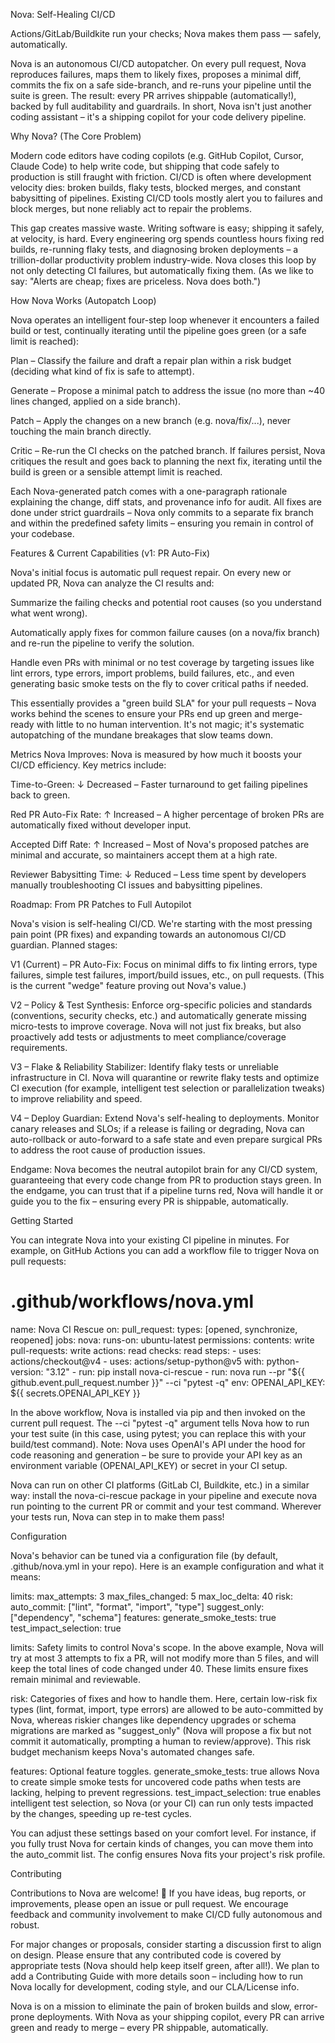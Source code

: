 Nova: Self-Healing CI/CD

Actions/GitLab/Buildkite run your checks; Nova makes them pass — safely, automatically.

Nova is an autonomous CI/CD autopatcher. On every pull request, Nova reproduces failures, maps them to likely fixes, proposes a minimal diff, commits the fix on a safe side-branch, and re-runs your pipeline until the suite is green. The result: every PR arrives shippable (automatically!), backed by full auditability and guardrails. In short, Nova isn't just another coding assistant – it's a shipping copilot for your code delivery pipeline.

Why Nova? (The Core Problem)

Modern code editors have coding copilots (e.g. GitHub Copilot, Cursor, Claude Code) to help write code, but shipping that code safely to production is still fraught with friction. CI/CD is often where development velocity dies: broken builds, flaky tests, blocked merges, and constant babysitting of pipelines. Existing CI/CD tools mostly alert you to failures and block merges, but none reliably act to repair the problems.

This gap creates massive waste. Writing software is easy; shipping it safely, at velocity, is hard. Every engineering org spends countless hours fixing red builds, re-running flaky tests, and diagnosing broken deployments – a trillion-dollar productivity problem industry-wide. Nova closes this loop by not only detecting CI failures, but automatically fixing them. (As we like to say: "Alerts are cheap; fixes are priceless. Nova does both.")

How Nova Works (Autopatch Loop)

Nova operates an intelligent four-step loop whenever it encounters a failed build or test, continually iterating until the pipeline goes green (or a safe limit is reached):

Plan – Classify the failure and draft a repair plan within a risk budget (deciding what kind of fix is safe to attempt).

Generate – Propose a minimal patch to address the issue (no more than ~40 lines changed, applied on a side branch).

Patch – Apply the changes on a new branch (e.g. nova/fix/...), never touching the main branch directly.

Critic – Re-run the CI checks on the patched branch. If failures persist, Nova critiques the result and goes back to planning the next fix, iterating until the build is green or a sensible attempt limit is reached.

Each Nova-generated patch comes with a one-paragraph rationale explaining the change, diff stats, and provenance info for audit. All fixes are done under strict guardrails – Nova only commits to a separate fix branch and within the predefined safety limits – ensuring you remain in control of your codebase.

Features & Current Capabilities (v1: PR Auto-Fix)

Nova's initial focus is automatic pull request repair. On every new or updated PR, Nova can analyze the CI results and:

Summarize the failing checks and potential root causes (so you understand what went wrong).

Automatically apply fixes for common failure causes (on a nova/fix branch) and re-run the pipeline to verify the solution.

Handle even PRs with minimal or no test coverage by targeting issues like lint errors, type errors, import problems, build failures, etc., and even generating basic smoke tests on the fly to cover critical paths if needed.

This essentially provides a "green build SLA" for your pull requests – Nova works behind the scenes to ensure your PRs end up green and merge-ready with little to no human intervention. It's not magic; it's systematic autopatching of the mundane breakages that slow teams down.

Metrics Nova Improves: Nova is measured by how much it boosts your CI/CD efficiency. Key metrics include:

Time-to-Green: ↓ Decreased – Faster turnaround to get failing pipelines back to green.

Red PR Auto-Fix Rate: ↑ Increased – A higher percentage of broken PRs are automatically fixed without developer input.

Accepted Diff Rate: ↑ Increased – Most of Nova's proposed patches are minimal and accurate, so maintainers accept them at a high rate.

Reviewer Babysitting Time: ↓ Reduced – Less time spent by developers manually troubleshooting CI issues and babysitting pipelines.

Roadmap: From PR Patches to Full Autopilot

Nova's vision is self-healing CI/CD. We're starting with the most pressing pain point (PR fixes) and expanding towards an autonomous CI/CD guardian. Planned stages:

V1 (Current) – PR Auto-Fix: Focus on minimal diffs to fix linting errors, type failures, simple test failures, import/build issues, etc., on pull requests. (This is the current "wedge" feature proving out Nova's value.)

V2 – Policy & Test Synthesis: Enforce org-specific policies and standards (conventions, security checks, etc.) and automatically generate missing micro-tests to improve coverage. Nova will not just fix breaks, but also proactively add tests or adjustments to meet compliance/coverage requirements.

V3 – Flake & Reliability Stabilizer: Identify flaky tests or unreliable infrastructure in CI. Nova will quarantine or rewrite flaky tests and optimize CI execution (for example, intelligent test selection or parallelization tweaks) to improve reliability and speed.

V4 – Deploy Guardian: Extend Nova's self-healing to deployments. Monitor canary releases and SLOs; if a release is failing or degrading, Nova can auto-rollback or auto-forward to a safe state and even prepare surgical PRs to address the root cause of production issues.

Endgame: Nova becomes the neutral autopilot brain for any CI/CD system, guaranteeing that every code change from PR to production stays green. In the endgame, you can trust that if a pipeline turns red, Nova will handle it or guide you to the fix – ensuring every PR is shippable, automatically.

Getting Started

You can integrate Nova into your existing CI pipeline in minutes. For example, on GitHub Actions you can add a workflow file to trigger Nova on pull requests:

# .github/workflows/nova.yml
name: Nova CI Rescue
on:
  pull_request:
    types: [opened, synchronize, reopened]
jobs:
  nova:
    runs-on: ubuntu-latest
    permissions:
      contents: write
      pull-requests: write
      actions: read
      checks: read
    steps:
      - uses: actions/checkout@v4
      - uses: actions/setup-python@v5
        with: 
          python-version: "3.12"
      - run: pip install nova-ci-rescue
      - run: nova run --pr "${{ github.event.pull_request.number }}" --ci "pytest -q"
        env:
          OPENAI_API_KEY: ${{ secrets.OPENAI_API_KEY }}


In the above workflow, Nova is installed via pip and then invoked on the current pull request. The --ci "pytest -q" argument tells Nova how to run your test suite (in this case, using pytest; you can replace this with your build/test command). Note: Nova uses OpenAI's API under the hood for code reasoning and generation – be sure to provide your API key as an environment variable (OPENAI_API_KEY) or secret in your CI setup.

Nova can run on other CI platforms (GitLab CI, Buildkite, etc.) in a similar way: install the nova-ci-rescue package in your pipeline and execute nova run pointing to the current PR or commit and your test command. Wherever your tests run, Nova can step in to make them pass!

Configuration

Nova's behavior can be tuned via a configuration file (by default, .github/nova.yml in your repo). Here is an example configuration and what it means:

limits:
  max_attempts: 3
  max_files_changed: 5
  max_loc_delta: 40
risk:
  auto_commit: ["lint", "format", "import", "type"]
  suggest_only: ["dependency", "schema"]
features:
  generate_smoke_tests: true
  test_impact_selection: true


limits: Safety limits to control Nova's scope. In the above example, Nova will try at most 3 attempts to fix a PR, will not modify more than 5 files, and will keep the total lines of code changed under 40. These limits ensure fixes remain minimal and reviewable.

risk: Categories of fixes and how to handle them. Here, certain low-risk fix types (lint, format, import, type errors) are allowed to be auto-committed by Nova, whereas riskier changes like dependency upgrades or schema migrations are marked as "suggest_only" (Nova will propose a fix but not commit it automatically, prompting a human to review/approve). This risk budget mechanism keeps Nova's automated changes safe.

features: Optional feature toggles. generate_smoke_tests: true allows Nova to create simple smoke tests for uncovered code paths when tests are lacking, helping to prevent regressions. test_impact_selection: true enables intelligent test selection, so Nova (or your CI) can run only tests impacted by the changes, speeding up re-test cycles.

You can adjust these settings based on your comfort level. For instance, if you fully trust Nova for certain kinds of changes, you can move them into the auto_commit list. The config ensures Nova fits your project's risk profile.

Contributing

Contributions to Nova are welcome! 🤝 If you have ideas, bug reports, or improvements, please open an issue or pull request. We encourage feedback and community involvement to make CI/CD fully autonomous and robust.

For major changes or proposals, consider starting a discussion first to align on design. Please ensure that any contributed code is covered by appropriate tests (Nova should help keep itself green, after all!). We plan to add a Contributing Guide with more details soon – including how to run Nova locally for development, coding style, and our CLA/License info.

Nova is on a mission to eliminate the pain of broken builds and slow, error-prone deployments. With Nova as your shipping copilot, every PR can arrive green and ready to merge – every PR shippable, automatically.
